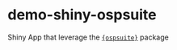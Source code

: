 # demo-shiny-ospsuite
Shiny App that leverage the [`{ospsuite}`](https://www.open-systems-pharmacology.org/OSPSuite-R/) package

